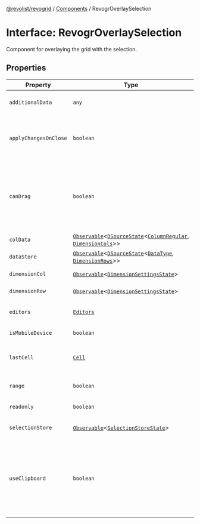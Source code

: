 [@revolist/revogrid](README.md) / [Components](Namespace.Components.md) / RevogrOverlaySelection

# Interface: RevogrOverlaySelection

Component for overlaying the grid with the selection.

## Properties

| Property | Type | Description | Defined in |
| ------ | ------ | ------ | ------ |
| `additionalData` | `any` | Additional data to pass to renderer. | [src/components.d.ts:525](https://github.com/revolist/revogrid/blob/a84fead7f1878a976ea465cbf9b4f0472345b7b1/src/components.d.ts#L525) |
| `applyChangesOnClose` | `boolean` | If true applys changes when cell closes if not Escape. | [src/components.d.ts:529](https://github.com/revolist/revogrid/blob/a84fead7f1878a976ea465cbf9b4f0472345b7b1/src/components.d.ts#L529) |
| `canDrag` | `boolean` | Enable revogr-order-editor component (read more in revogr-order-editor component). Allows D&D. | [src/components.d.ts:533](https://github.com/revolist/revogrid/blob/a84fead7f1878a976ea465cbf9b4f0472345b7b1/src/components.d.ts#L533) |
| `colData` | [`Observable`](TypeAlias.Observable.md)\<[`DSourceState`](TypeAlias.DSourceState.md)\<[`ColumnRegular`](Interface.ColumnRegular.md), [`DimensionCols`](TypeAlias.DimensionCols.md)\>\> | Column data store. | [src/components.d.ts:537](https://github.com/revolist/revogrid/blob/a84fead7f1878a976ea465cbf9b4f0472345b7b1/src/components.d.ts#L537) |
| `dataStore` | [`Observable`](TypeAlias.Observable.md)\<[`DSourceState`](TypeAlias.DSourceState.md)\<[`DataType`](TypeAlias.DataType.md), [`DimensionRows`](TypeAlias.DimensionRows.md)\>\> | Row data store. | [src/components.d.ts:541](https://github.com/revolist/revogrid/blob/a84fead7f1878a976ea465cbf9b4f0472345b7b1/src/components.d.ts#L541) |
| `dimensionCol` | [`Observable`](TypeAlias.Observable.md)\<[`DimensionSettingsState`](Interface.DimensionSettingsState.md)\> | Dimension settings X. | [src/components.d.ts:545](https://github.com/revolist/revogrid/blob/a84fead7f1878a976ea465cbf9b4f0472345b7b1/src/components.d.ts#L545) |
| `dimensionRow` | [`Observable`](TypeAlias.Observable.md)\<[`DimensionSettingsState`](Interface.DimensionSettingsState.md)\> | Dimension settings Y. | [src/components.d.ts:549](https://github.com/revolist/revogrid/blob/a84fead7f1878a976ea465cbf9b4f0472345b7b1/src/components.d.ts#L549) |
| `editors` | [`Editors`](TypeAlias.Editors.md) | Custom editors register. | [src/components.d.ts:553](https://github.com/revolist/revogrid/blob/a84fead7f1878a976ea465cbf9b4f0472345b7b1/src/components.d.ts#L553) |
| `isMobileDevice` | `boolean` | Is mobile view mode. | [src/components.d.ts:557](https://github.com/revolist/revogrid/blob/a84fead7f1878a976ea465cbf9b4f0472345b7b1/src/components.d.ts#L557) |
| `lastCell` | [`Cell`](Interface.Cell.md) | Last real coordinates positions + 1. | [src/components.d.ts:561](https://github.com/revolist/revogrid/blob/a84fead7f1878a976ea465cbf9b4f0472345b7b1/src/components.d.ts#L561) |
| `range` | `boolean` | Range selection allowed. | [src/components.d.ts:565](https://github.com/revolist/revogrid/blob/a84fead7f1878a976ea465cbf9b4f0472345b7b1/src/components.d.ts#L565) |
| `readonly` | `boolean` | Readonly mode. | [src/components.d.ts:569](https://github.com/revolist/revogrid/blob/a84fead7f1878a976ea465cbf9b4f0472345b7b1/src/components.d.ts#L569) |
| `selectionStore` | [`Observable`](TypeAlias.Observable.md)\<[`SelectionStoreState`](TypeAlias.SelectionStoreState.md)\> | Selection, range, focus. | [src/components.d.ts:573](https://github.com/revolist/revogrid/blob/a84fead7f1878a976ea465cbf9b4f0472345b7b1/src/components.d.ts#L573) |
| `useClipboard` | `boolean` | Enable revogr-clipboard component (read more in revogr-clipboard component). Allows copy/paste. | [src/components.d.ts:577](https://github.com/revolist/revogrid/blob/a84fead7f1878a976ea465cbf9b4f0472345b7b1/src/components.d.ts#L577) |
